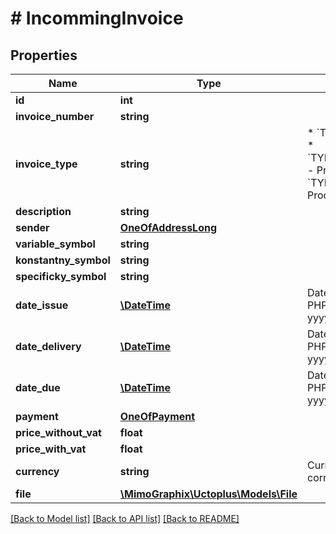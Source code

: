 # # IncommingInvoice

## Properties

Name | Type | Description | Notes
------------ | ------------- | ------------- | -------------
**id** | **int** |  | [optional] 
**invoice_number** | **string** |  | 
**invoice_type** | **string** | * &#x60;TYPE_INVOICE&#x60; - Invocie * &#x60;TYPE_PROFORMA_INVOICE&#x60; - Proforma Invoice * &#x60;TYPE_VAT_PROOF&#x60; - VAT Proof | 
**description** | **string** |  | [optional] 
**sender** | [**OneOfAddressLong**](OneOfAddressLong.md) |  | 
**variable_symbol** | **string** |  | [optional] 
**konstantny_symbol** | **string** |  | [optional] 
**specificky_symbol** | **string** |  | [optional] 
**date_issue** | [**\DateTime**](\DateTime.md) | Date in format parsable by PHP DateTime Class (eg.: yyyy-mm-dd) | 
**date_delivery** | [**\DateTime**](\DateTime.md) | Date in format parsable by PHP DateTime Class (eg.: yyyy-mm-dd) | [optional] 
**date_due** | [**\DateTime**](\DateTime.md) | Date in format parsable by PHP DateTime Class (eg.: yyyy-mm-dd) | [optional] 
**payment** | [**OneOfPayment**](OneOfPayment.md) |  | [optional] 
**price_without_vat** | **float** |  | 
**price_with_vat** | **float** |  | 
**currency** | **string** | Currency of invoice, format corresponds to [ISO 4217](https://www.iso.org/iso-4217-currency-codes.html) | [default to 'EUR']
**file** | [**\MimoGraphix\Uctoplus\Models\File**](File.md) |  | [optional] 

[[Back to Model list]](../../README.md#documentation-for-models) [[Back to API list]](../../README.md#documentation-for-api-endpoints) [[Back to README]](../../README.md)



